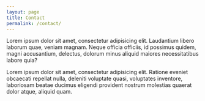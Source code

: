 ```yaml
---
layout: page
title: Contact
permalink: /contact/
---
```


Lorem ipsum dolor sit amet, consectetur adipisicing elit. Laudantium libero laborum quae, veniam magnam. Neque officia officiis, id possimus quidem, magni accusantium, delectus, dolorum minus aliquid maiores necessitatibus labore quia?

Lorem ipsum dolor sit amet, consectetur adipisicing elit. Ratione eveniet obcaecati repellat nulla, deleniti voluptate quasi, voluptates inventore, laboriosam beatae ducimus eligendi provident nostrum molestias quaerat dolor atque, aliquid quam.
